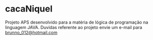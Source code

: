 # cacaNiquel 
Projeto APS desenvolvido para a matéria de lógica de programação na linguagem JAVA.
Duvidas referente ao projeto envie um e-mail para brunno_012@hotmail.com
